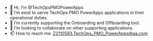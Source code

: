 - 👋 Hi, I’m @TechOpsPMOPowerApps
- 👀 I’m exist to serve TechOps PMO PowerApps applications in their operational duties.
- 🌱 I’m currently supporting the Onboarding and Offboarding tool.
- 💞️ I’m looking to collaborate on other supporting applications.
- 📫 How to reach me: Z2110583.TechOps_PMO_PowerApps@aa.com

<!---
TechOpsPMOPowerApps/TechOpsPMOPowerApps is a ✨ special ✨ repository because its `README.md` (this file) appears on your GitHub profile.
You can click the Preview link to take a look at your changes.
--->
